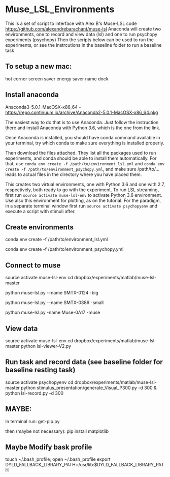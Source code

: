 # Muse_LSL_Environments

This is a set of script to interface with Alex B's Muse-LSL code https://github.com/alexandrebarachant/muse-lsl
Anaconda will create two environments, one to record and view data (lsl) and one to run psychopy experiments (psychopy)
Then the scripts below can be used to run the experiments, or see the instrcutions in the baseline folder to run a baseline task


To setup a new mac:
---
hot corner
screen saver
energy saver
name
dock 

Install anaconda
----
Anaconda3-5.0.1-MacOSX-x86_64 - https://repo.continuum.io/archive/Anaconda2-5.0.1-MacOSX-x86_64.pkg

The easiest way to do that is to use Anaconda. Just follow the instruction there and install Anaconda with Python 3.6, which is the one from the link.

Once Anaconda is installed, you should have conda command available in your terminal, try which conda to make sure everything is installed properly.

Then download the files attached. They list all the packages used to run experiments, and conda should be able to install them automatically. For that, use `conda env create -f /path/to/environment_lsl.yml` and `conda env create -f /path/to/environment_psychopy.yml`, and make sure /path/to/... leads to actual files in the directory where you have placed them. 

This creates two virtual environments, one with Python 3.6 and one with 2.7, respectively, both ready to go with the experiment. To run LSL streaming, first run `source activate muse-lsl-env` to activate Python 3.6 environment. Use also this environment for plotting, as on the tutorial. For the paradigm, in a separate terminal window first run `source activate psychopyenv` and execute a script with stimuli after. 

Create environments
---

conda env create -f /path/to/environment_lsl.yml

conda env create -f /path/to/environment_psychopy.yml

Connect to muse 
---
source activate muse-lsl-env
cd dropbox/experiments/matlab/muse-lsl-master

python muse-lsl.py --name SMTX-0124
-big


python muse-lsl.py --name SMTX-0386
-small


python muse-lsl.py -name Muse-0A17
-muse


View data 
---

source activate muse-lsl-env
cd dropbox/experiments/matlab/muse-lsl-master
python lsl-viewer-V2.py

Run task and record data (see baseline folder for baseline resting task) 
---
source activate psychopyenv
cd dropbox/experiments/matlab/muse-lsl-master
python stimulus_presentation/generate_Visual_P300.py -d 300 & python lsl-record.py -d 300

MAYBE:
---

In terminal run:
get-pip.py

then (maybe not necessary):
pip install matplotlib

Maybe Modify bask profile
---

touch ~/.bash_profile; open ~/.bash_profile
export DYLD_FALLBACK_LIBRARY_PATH=/usr/lib:$DYLD_FALLBACK_LIBRARY_PATH 

